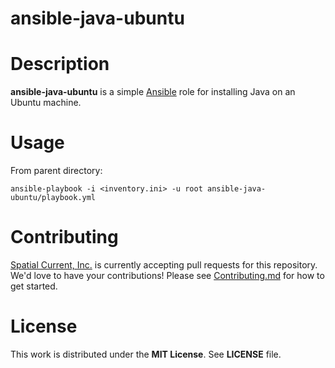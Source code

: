 # ansible-java-ubuntu

# Description

**ansible-java-ubuntu** is a simple [Ansible](https://www.ansible.com/) role for installing Java on an Ubuntu machine.

# Usage

From parent directory:

```
ansible-playbook -i <inventory.ini> -u root ansible-java-ubuntu/playbook.yml
```

# Contributing

[Spatial Current, Inc.](https://spatialcurrent.io) is currently accepting pull requests for this repository.  We'd love to have your contributions!  Please see [Contributing.md](https://github.com/spatialcurrent/ansible-java-ubuntu/blob/master/CONTRIBUTING.md) for how to get started.

# License

This work is distributed under the **MIT License**.  See **LICENSE** file.

